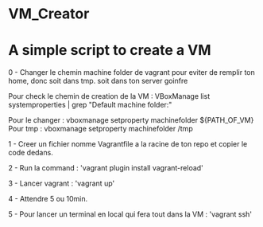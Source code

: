 # VM_Creator
# A simple script to create a VM


0 - Changer le chemin machine folder  de vagrant pour eviter de remplir ton home, donc soit dans tmp. soit dans ton server goinfre

Pour check le chemin de creation de la VM :
VBoxManage list systemproperties | grep "Default machine folder:"

Pour le changer :
	vboxmanage setproperty machinefolder ${PATH_OF_VM}
Pour tmp :	vboxmanage setproperty machinefolder /tmp

1 - Creer un fichier nomme Vagrantfile a la racine de ton repo et copier le code dedans.

2 - Run la command :
	'vagrant plugin install vagrant-reload'

3 - Lancer vagrant :
	'vagrant up'

4 - Attendre 5 ou 10min.

5 - Pour lancer un terminal en local qui fera tout dans la VM :
	'vagrant ssh'